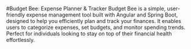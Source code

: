 #Budget Bee: Expense Planner & Tracker
Budget Bee is a simple, user-friendly expense management tool built with Angular and Spring Boot, designed to help you efficiently plan and track your finances. It enables users to categorize expenses, set budgets, and monitor spending trends. Perfect for individuals looking to stay on top of their financial health effortlessly.

